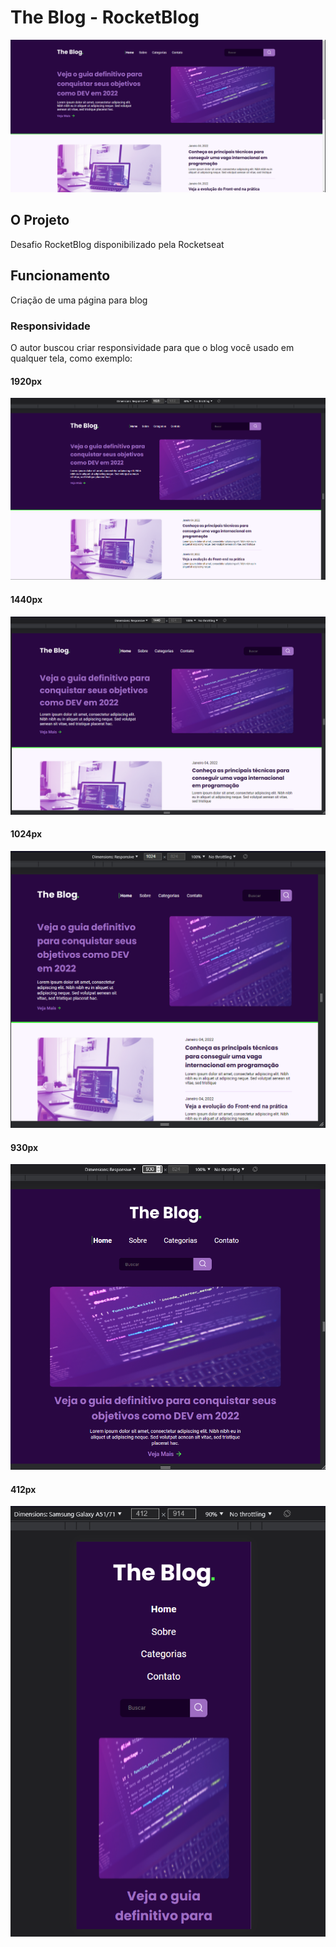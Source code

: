 # The Blog - RocketBlog

<div align="center" >     
<img src="/images/print/img1.png" alt=""/>
</div>

## O Projeto

Desafio RocketBlog disponibilizado pela Rocketseat

## Funcionamento

Criação de uma página para blog

### Responsividade

O autor buscou criar responsividade para que o blog você usado em qualquer tela, como exemplo:

#### 1920px
<img src="images/print/1920px.png" alt=""/>

#### 1440px
<img src="images/print/1440px.png" alt=""/>

#### 1024px
<img src="images/print/1024px.png" alt=""/>

#### 930px
<img src="images/print/930px.png" alt=""/>

#### 412px
<img src="images/print/412px.png" alt=""/>



